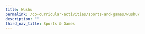 ```yaml
---
title: Wushu
permalink: /co-curricular-activities/sports-and-games/wushu/
description: ""
third_nav_title: Sports & Games
---
```

